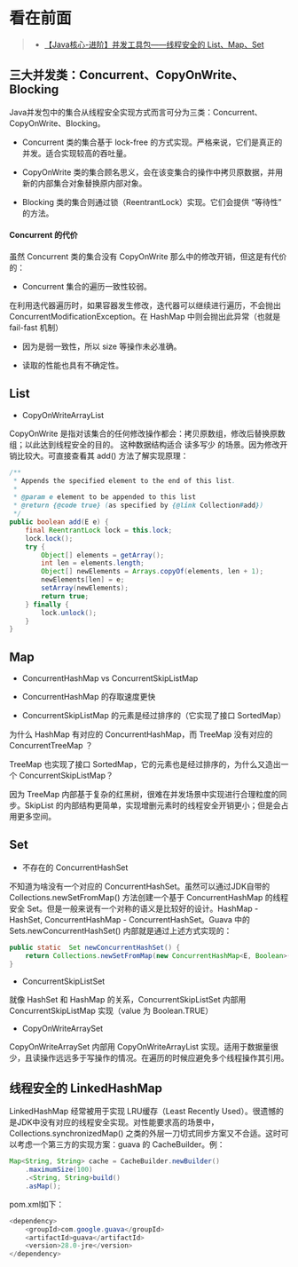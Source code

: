 看在前面
====

> * <a href="https://www.iteye.com/blog/pre-2440310">【Java核心-进阶】并发工具包——线程安全的 List、Map、Set</a>

三大并发类：Concurrent、CopyOnWrite、Blocking
------

Java并发包中的集合从线程安全实现方式而言可分为三类：Concurrent、CopyOnWrite、Blocking。

* Concurrent 类的集合基于 lock-free 的方式实现。严格来说，它们是真正的并发。适合实现较高的吞吐量。

* CopyOnWrite 类的集合顾名思义，会在该变集合的操作中拷贝原数据，并用新的内部集合对象替换原内部对象。

* Blocking 类的集合则通过锁（ReentrantLock）实现。它们会提供 “等待性” 的方法。

<h4>Concurrent 的代价</h4>

虽然 Concurrent 类的集合没有 CopyOnWrite 那么中的修改开销，但这是有代价的：

* Concurrent 集合的遍历一致性较弱。

在利用迭代器遍历时，如果容器发生修改，迭代器可以继续进行遍历，不会抛出 ConcurrentModificationException。在 HashMap 中则会抛出此异常（也就是 fail-fast 机制）

* 因为是弱一致性，所以 size 等操作未必准确。

* 读取的性能也具有不确定性。

List
------

* CopyOnWriteArrayList

CopyOnWrite 是指对该集合的任何修改操作都会：拷贝原数组，修改后替换原数组；以此达到线程安全的目的。
这种数据结构适合 读多写少 的场景。因为修改开销比较大。可直接查看其 add() 方法了解实现原理：

```java
/**
 * Appends the specified element to the end of this list.
 *
 * @param e element to be appended to this list
 * @return {@code true} (as specified by {@link Collection#add})
 */
public boolean add(E e) {
	final ReentrantLock lock = this.lock;
	lock.lock();
	try {
		Object[] elements = getArray();
		int len = elements.length;
		Object[] newElements = Arrays.copyOf(elements, len + 1);
		newElements[len] = e;
		setArray(newElements);
		return true;
	} finally {
		lock.unlock();
	}
}
```

Map
------

* ConcurrentHashMap vs ConcurrentSkipListMap

* ConcurrentHashMap 的存取速度更快

* ConcurrentSkipListMap 的元素是经过排序的（它实现了接口 SortedMap）

为什么 HashMap 有对应的 ConcurrentHashMap，而 TreeMap 没有对应的 ConcurrentTreeMap ？

TreeMap 也实现了接口 SortedMap，它的元素也是经过排序的，为什么又造出一个 ConcurrentSkipListMap？

因为 TreeMap 内部基于复杂的红黑树，很难在并发场景中实现进行合理粒度的同步。SkipList 的内部结构更简单，实现增删元素时的线程安全开销更小；但是会占用更多空间。

Set
------

* 不存在的 ConcurrentHashSet

不知道为啥没有一个对应的 ConcurrentHashSet。虽然可以通过JDK自带的 Collections.newSetFromMap() 方法创建一个基于 ConcurrentHashMap 的线程安全 Set。但是一般来说有一个对称的语义是比较好的设计。HashMap - HashSet, ConcurrentHashMap - ConcurrentHashSet。Guava 中的 Sets.newConcurrentHashSet() 内部就是通过上述方式实现的：
```java
public static  Set newConcurrentHashSet() {  
    return Collections.newSetFromMap(new ConcurrentHashMap<E, Boolean>());  
}  
```

* ConcurrentSkipListSet

就像 HashSet 和 HashMap 的关系，ConcurrentSkipListSet 内部用 ConcurrentSkipListMap 实现（value 为 Boolean.TRUE）

* CopyOnWriteArraySet

CopyOnWriteArraySet 内部用 CopyOnWriteArrayList 实现。适用于数据量很少，且读操作远远多于写操作的情况。在遍历的时候应避免多个线程操作其引用。

线程安全的 LinkedHashMap
------

LinkedHashMap 经常被用于实现 LRU缓存（Least Recently Used）。很遗憾的是JDK中没有对应的线程安全实现。对性能要求高的场景中，Collections.synchronizedMap() 之类的外层一刀切式同步方案又不合适。这时可以考虑一个第三方的实现方案：guava 的 CacheBuilder。例：

```java
Map<String, String> cache = CacheBuilder.newBuilder()  
    .maximumSize(100)  
    .<String, String>build()  
    .asMap();  
```

pom.xml如下：

```java
<dependency>  
    <groupId>com.google.guava</groupId>  
    <artifactId>guava</artifactId>  
    <version>28.0-jre</version>  
</dependency>  
```
